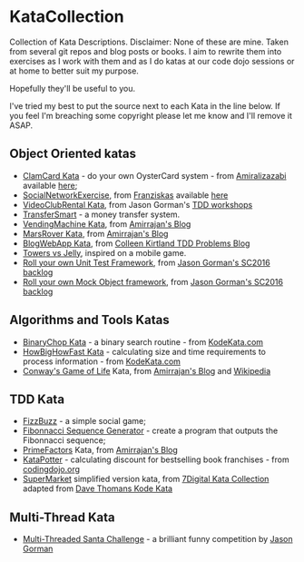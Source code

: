 # KataCollection
Collection of Kata Descriptions.
Disclaimer: None of these are mine. Taken from several git repos and blog posts or books. I aim to rewrite them into exercises as I work with them and as I do katas at our code dojo sessions or at home to better suit my purpose.

Hopefully they'll be useful to you.

I've tried my best to put the source next to each Kata in the line below. If you feel I'm breaching some copyright please let me know and I'll remove it ASAP.

## Object Oriented katas
- [ClamCard Kata](https://github.com/jplebre/KataCollection/blob/master/Specifications/ClamCard.md) - do your own OysterCard system - from [Amiralizazabi](https://github.com/amiralibazazi) available [here](https://gist.github.com/amiralibazazi/a9d57d40886604887d8e#file-clamcardkata-txt-L70);
- [SocialNetworkExercise](https://github.com/jplebre/KataCollection/blob/master/Specifications/SocialNetwork.md), from [Franziskas](https://github.com/franziskas) available [here](https://github.com/franziskas/social-network-exercise)
- [VideoClubRental Kata](https://github.com/jplebre/KataCollection/blob/master/Specifications/VideoClubRental.md), from Jason Gorman's [TDD workshops](http://www.codemanship.co.uk/)
- [TransferSmart](https://github.com/jplebre/KataCollection/blob/master/Specifications/TransferSmart.md) - a money transfer system.
- [VendingMachine Kata](https://github.com/jplebre/KataCollection/blob/master/Specifications/VendingMachine.md), from [Amirrajan's Blog](http://amirrajan.net/Blog/)
- [MarsRover Kata](https://github.com/jplebre/KataCollection/blob/master/Specifications/MarsRover.md), from [Amirrajan's Blog](http://amirrajan.net/Blog/)
- [BlogWebApp Kata](https://github.com/jplebre/KataCollection/blob/master/Specifications/BlogWebApp.md), from [Colleen Kirtland TDD Problems Blog](https://sites.google.com/site/tddproblems/all-problems-1)
- [Towers vs Jelly](https://github.com/jplebre/KataCollection/blob/master/Specifications/JellyVsTower.md), inspired on a mobile game.
- [Roll your own Unit Test Framework](https://github.com/jplebre/KataCollection/blob/master/Specifications/RollYourOwnUnitTestFramework.md), from [Jason Gorman's SC2016 backlog](http://codemanship.co.uk/parlezuml/blog/?postid=1346)
- [Roll your own Mock Object framework](https://github.com/jplebre/KataCollection/blob/master/Specifications/RollYourOwnMockObjectFramework.md), from [Jason Gorman's SC2016 backlog](http://codemanship.co.uk/parlezuml/blog/?postid=1355) 

## Algorithms and Tools Katas
- [BinaryChop Kata](https://github.com/jplebre/KataCollection/blob/master/Specifications/BinaryChop.md) - a binary search routine - from [KodeKata.com](www.codekata.com)
- [HowBigHowFast Kata](https://github.com/jplebre/KataCollection/blob/master/Specifications/HowBigHowFast.md) - calculating size and time requirements to process information - from [KodeKata.com](www.codekata.com)
- [Conway's Game of Life](https://github.com/jplebre/KataCollection/blob/master/Specifications/ConwayGameOfLife.md) Kata, from [Amirrajan's Blog](http://amirrajan.net/Blog/) and [Wikipedia](https://en.wikipedia.org/wiki/Conway%27s_Game_of_Life) 

## TDD Kata
- [FizzBuzz](https://github.com/jplebre/KataCollection/blob/master/Specifications/FizzBuzz.md) - a simple social game;
- [Fibonnacci Sequence Generator](https://github.com/jplebre/KataCollection/blob/master/Specifications/FibonacciSequence.md) - create a program that outputs the Fibonnacci sequence;
- [PrimeFactors](https://github.com/jplebre/KataCollection/blob/master/Specifications/PrimeFactors.md) Kata, from [Amirrajan's Blog](http://amirrajan.net/Blog/)
- [KataPotter](https://github.com/jplebre/KataCollection/blob/master/Specifications/KataPotter.md) - calculating discount for bestselling book franchises - from [codingdojo.org](http://codingdojo.org/)
- [SuperMarket](https://github.com/jplebre/KataCollection/blob/master/Specifications/SupermaketSimplified.md) simplified version kata, from [7Digital Kata Collection](https://github.com/7digital/kata-checkout) adapted from [Dave Thomans Kode Kata](http://codekata.com/kata/kata09-back-to-the-checkout)

## Multi-Thread Kata
- [Multi-Threaded Santa Challenge](https://github.com/jplebre/KataCollection/blob/master/Specifications/MultiThreadedSanta.md) - a brilliant funny competition by [Jason Gorman](http://codemanship.co.uk/parlezuml/blog/?postid=1337)
